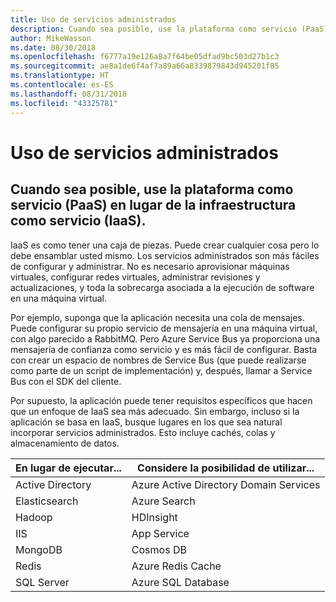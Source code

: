 ```yaml
---
title: Uso de servicios administrados
description: Cuando sea posible, use la plataforma como servicio (PaaS) en lugar de la infraestructura como servicio (IaaS).
author: MikeWasson
ms.date: 08/30/2018
ms.openlocfilehash: f6777a19e126a8a7f64be05dfad9bc503d27b1c3
ms.sourcegitcommit: ae8a1de6f4af7a89a66a8339879843d945201f85
ms.translationtype: HT
ms.contentlocale: es-ES
ms.lasthandoff: 08/31/2018
ms.locfileid: "43325781"
---
```

# <a name="use-managed-services"></a>Uso de servicios administrados

## <a name="when-possible-use-platform-as-a-service-paas-rather-than-infrastructure-as-a-service-iaas"></a>Cuando sea posible, use la plataforma como servicio (PaaS) en lugar de la infraestructura como servicio (IaaS).

IaaS es como tener una caja de piezas. Puede crear cualquier cosa pero lo debe ensamblar usted mismo. Los servicios administrados son más fáciles de configurar y administrar. No es necesario aprovisionar máquinas virtuales, configurar redes virtuales, administrar revisiones y actualizaciones, y toda la sobrecarga asociada a la ejecución de software en una máquina virtual.

Por ejemplo, suponga que la aplicación necesita una cola de mensajes. Puede configurar su propio servicio de mensajería en una máquina virtual, con algo parecido a RabbitMQ. Pero Azure Service Bus ya proporciona una mensajería de confianza como servicio y es más fácil de configurar. Basta con crear un espacio de nombres de Service Bus (que puede realizarse como parte de un script de implementación) y, después, llamar a Service Bus con el SDK del cliente. 

Por supuesto, la aplicación puede tener requisitos específicos que hacen que un enfoque de IaaS sea más adecuado. Sin embargo, incluso si la aplicación se basa en IaaS, busque lugares en los que sea natural incorporar servicios administrados. Esto incluye cachés, colas y almacenamiento de datos.

| En lugar de ejecutar... | Considere la posibilidad de utilizar... |
|-----------------------|-------------|
| Active Directory | Azure Active Directory Domain Services |
| Elasticsearch | Azure Search |
| Hadoop | HDInsight |
| IIS | App Service |
| MongoDB | Cosmos DB |
| Redis | Azure Redis Cache |
| SQL Server | Azure SQL Database |


